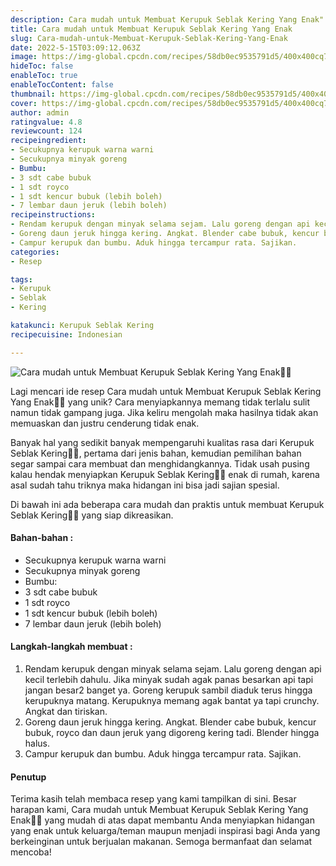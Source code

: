 ```yaml
---
description: Cara mudah untuk Membuat Kerupuk Seblak Kering Yang Enak"
title: Cara mudah untuk Membuat Kerupuk Seblak Kering Yang Enak
slug: Cara-mudah-untuk-Membuat-Kerupuk-Seblak-Kering-Yang-Enak
date: 2022-5-15T03:09:12.063Z
image: https://img-global.cpcdn.com/recipes/58db0ec9535791d5/400x400cq70/photo.jpg
hideToc: false
enableToc: true
enableTocContent: false
thumbnail: https://img-global.cpcdn.com/recipes/58db0ec9535791d5/400x400cq70/photo.jpg
cover: https://img-global.cpcdn.com/recipes/58db0ec9535791d5/400x400cq70/photo.jpg
author: admin
ratingvalue: 4.8
reviewcount: 124
recipeingredient:
- Secukupnya kerupuk warna warni
- Secukupnya minyak goreng
- Bumbu:
- 3 sdt cabe bubuk
- 1 sdt royco
- 1 sdt kencur bubuk (lebih boleh)
- 7 lembar daun jeruk (lebih boleh)
recipeinstructions:
- Rendam kerupuk dengan minyak selama sejam. Lalu goreng dengan api kecil terlebih dahulu. Jika minyak sudah agak panas besarkan api tapi jangan besar2 banget ya. Goreng kerupuk sambil diaduk terus hingga kerupuknya matang. Kerupuknya memang agak bantat ya tapi crunchy. Angkat dan tiriskan.
- Goreng daun jeruk hingga kering. Angkat. Blender cabe bubuk, kencur bubuk, royco dan daun jeruk yang digoreng kering tadi. Blender hingga halus.
- Campur kerupuk dan bumbu. Aduk hingga tercampur rata. Sajikan.
categories:
- Resep

tags:
- Kerupuk
- Seblak
- Kering

katakunci: Kerupuk Seblak Kering
recipecuisine: Indonesian

---
```


![Cara mudah untuk Membuat Kerupuk Seblak Kering Yang Enak👩‍🍳](https://img-global.cpcdn.com/recipes/58db0ec9535791d5/400x400cq70/photo.jpg)

Lagi mencari ide resep Cara mudah untuk Membuat Kerupuk Seblak Kering Yang Enak👩‍🍳 yang unik? Cara menyiapkannya memang tidak terlalu sulit namun tidak gampang juga. Jika keliru mengolah maka hasilnya tidak akan memuaskan dan justru cenderung tidak enak.

Banyak hal yang sedikit banyak mempengaruhi kualitas rasa dari Kerupuk Seblak Kering👩‍🍳, pertama dari jenis bahan, kemudian pemilihan bahan segar sampai cara membuat dan menghidangkannya. Tidak usah pusing kalau hendak menyiapkan Kerupuk Seblak Kering👩‍🍳 enak di rumah, karena asal sudah tahu triknya maka hidangan ini bisa jadi sajian spesial.

Di bawah ini ada beberapa cara mudah dan praktis untuk membuat Kerupuk Seblak Kering👩‍🍳 yang siap dikreasikan.

<!--inarticleads1-->

#### Bahan-bahan :

- Secukupnya kerupuk warna warni
- Secukupnya minyak goreng
- Bumbu:
- 3 sdt cabe bubuk
- 1 sdt royco
- 1 sdt kencur bubuk (lebih boleh)
- 7 lembar daun jeruk (lebih boleh)

<!--inarticleads2-->

#### Langkah-langkah membuat :

1. Rendam kerupuk dengan minyak selama sejam. Lalu goreng dengan api kecil terlebih dahulu. Jika minyak sudah agak panas besarkan api tapi jangan besar2 banget ya. Goreng kerupuk sambil diaduk terus hingga kerupuknya matang. Kerupuknya memang agak bantat ya tapi crunchy. Angkat dan tiriskan.
1. Goreng daun jeruk hingga kering. Angkat. Blender cabe bubuk, kencur bubuk, royco dan daun jeruk yang digoreng kering tadi. Blender hingga halus.
1. Campur kerupuk dan bumbu. Aduk hingga tercampur rata. Sajikan.

#### Penutup

Terima kasih telah membaca resep yang kami tampilkan di sini. Besar harapan kami, Cara mudah untuk Membuat Kerupuk Seblak Kering Yang Enak👩‍🍳 yang mudah di atas dapat membantu Anda menyiapkan hidangan yang enak untuk keluarga/teman maupun menjadi inspirasi bagi Anda yang berkeinginan untuk berjualan makanan. Semoga bermanfaat dan selamat mencoba!